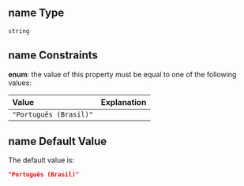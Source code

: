 ## name Type

`string`

## name Constraints

**enum**: the value of this property must be equal to one of the following values:

| Value                  | Explanation |
| :--------------------- | :---------- |
| `"Português (Brasil)"` |             |

## name Default Value

The default value is:

```json
"Português (Brasil)"
```
